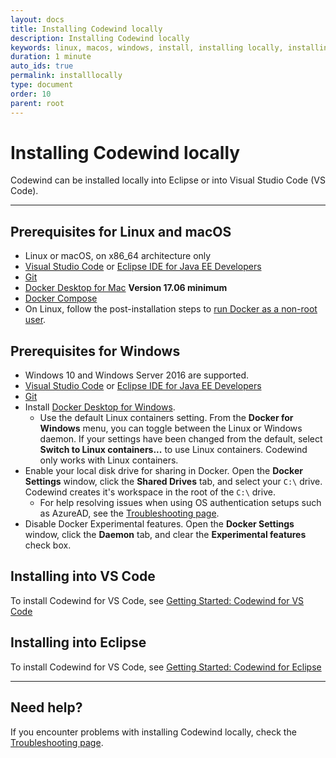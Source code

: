 ```yaml
---
layout: docs
title: Installing Codewind locally
description: Installing Codewind locally
keywords: linux, macos, windows, install, installing locally, installing linux, installing MacOS, installing Windows, Git, Docker Desktop, Docker Compose, start Codewind, license agreement, accept
duration: 1 minute
auto_ids: true
permalink: installlocally
type: document
order: 10
parent: root
---
```


# Installing Codewind locally

Codewind can be installed locally into Eclipse or into Visual Studio Code (VS Code).

***
## Prerequisites for Linux and macOS
* Linux or macOS, on x86_64 architecture only
* [Visual Studio Code](https://code.visualstudio.com/) or [Eclipse IDE for Java EE Developers](https://www.eclipse.org/downloads/packages/release/)
* [Git](https://git-scm.com/)
* [Docker Desktop for Mac](https://hub.docker.com/editions/community/docker-ce-desktop-mac) **Version 17.06 minimum**
* [Docker Compose](https://docs.docker.com/compose/install/)
* On Linux, follow the post-installation steps to [run Docker as a non-root user](https://docs.docker.com/engine/installation/linux/linux-postinstall/).

## Prerequisites for Windows
* Windows 10 and Windows Server 2016 are supported.
* [Visual Studio Code](https://code.visualstudio.com/) or [Eclipse IDE for Java EE Developers](https://www.eclipse.org/downloads/packages/release/)
* [Git](https://git-scm.com/)
* Install [Docker Desktop for Windows](https://hub.docker.com/editions/community/docker-ce-desktop-windows).
  * Use the default Linux containers setting. From the **Docker for Windows** menu, you can toggle between the Linux or Windows daemon. If your settings have been changed from the default, select **Switch to Linux containers...** to use Linux containers. Codewind only works with Linux containers.
* Enable your local disk drive for sharing in Docker. Open the **Docker Settings** window, click the **Shared Drives** tab, and select your `C:\` drive. Codewind creates it's workspace in the root of the `C:\` drive.
  * For help resolving issues when using OS authentication setups such as AzureAD, see the [Troubleshooting page](troubleshooting.html#docker-shared-drive-not-accepting-os-credentials-for-windows).
* Disable Docker Experimental features. Open the **Docker Settings** window, click the **Daemon** tab, and clear the **Experimental features** check box.

## Installing into VS Code

To install Codewind for VS Code, see [Getting Started: Codewind for VS Code](mdt-vsc-getting-started.html)

## Installing into Eclipse

To install Codewind for VS Code, see [Getting Started: Codewind for Eclipse](mdteclipsegettingstarted.html)

***
## Need help?
If you encounter problems with installing Codewind locally, check the [Troubleshooting page](troubleshooting.html#installing-codewind).
